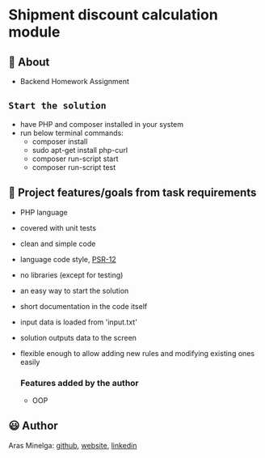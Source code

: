 # Shipment discount calculation module

## 🌟 About

-   Backend Homework Assignment

## `Start the solution`

-   have PHP and composer installed in your system
-   run below terminal commands:
    -   composer install
    -   sudo apt-get install php-curl
    -   composer run-script start
    -   composer run-script test

## 🎯 Project features/goals from task requirements

-   PHP language
-   covered with unit tests
-   clean and simple code
-   language code style, [PSR-12](https://www.php-fig.org/psr/psr-12/)
-   no libraries (except for testing)
-   an easy way to start the solution
-   short documentation in the code itself
-   input data is loaded from 'input.txt'
-   solution outputs data to the screen
-   flexible enough to allow adding new rules and modifying existing ones easily

    ### Features added by the author

    -   OOP

## 😃 Author

Aras Minelga: [github](https://github.com/Dirigentas), [website](https://aras.website/), [linkedin](https://www.linkedin.com/in/aras-minelga/)

